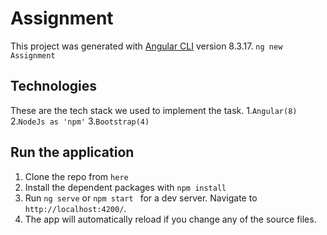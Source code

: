 # Assignment

This project was generated with [Angular CLI](https://github.com/angular/angular-cli) version 8.3.17. `ng new Assignment`

## Technologies
 These are the tech stack we used to implement the task.
 1.`Angular(8)`
 2.`NodeJs as 'npm'`
 3.`Bootstrap(4)`

## Run the application
1. Clone the repo from `here`
2. Install the dependent packages with `npm install`
3. Run `ng serve` or `npm start ` for a dev server. Navigate to `http://localhost:4200/`. 
4. The app will automatically reload if you change any of the source files.